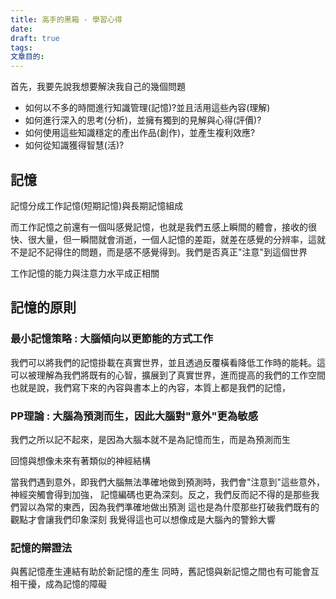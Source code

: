 ```yaml
---
title: 高手的黑箱 - 學習心得
date: 
draft: true
tags: 
文章目的:
---
```

首先，我要先說我想要解決我自己的幾個問題
- 如何以不多的時間進行知識管理(記憶)?並且活用這些內容(理解)
- 如何進行深入的思考(分析)，並擁有獨到的見解與心得(評價)?
- 如何使用這些知識穩定的產出作品(創作)，並產生複利效應?
- 如何從知識獲得智慧(活)?



## 記憶

記憶分成工作記憶(短期記憶)與長期記憶組成

而工作記憶之前還有一個叫感覺記憶，也就是我們五感上瞬間的體會，接收的很快、很大量，但一瞬間就會消逝，一個人記憶的差距，就差在感覺的分辨率，這就不是記不記得住的問題，而是感不感覺得到。我們是否真正"注意"到這個世界

工作記憶的能力與注意力水平成正相關

## 記憶的原則
### 最小記憶策略 : 大腦傾向以更節能的方式工作

我們可以將我們的記憶掛載在真實世界，並且透過反覆橫看降低工作時的能耗。這可以被理解為我們將既有的心智，擴展到了真實世界，進而提高的我們的工作空間
也就是說，我們寫下來的內容與書本上的內容，本質上都是我們的記憶，
### PP理論 : 大腦為預測而生，因此大腦對"意外"更為敏感

我們之所以記不起來，是因為大腦本就不是為記憶而生，而是為預測而生

回憶與想像未來有著類似的神經結構

當我們遇到意外，即我們大腦無法準確地做到預測時，我們會"注意到"這些意外，神經突觸會得到加強， 記憶編碼也更為深刻。反之，我們反而記不得的是那些我們習以為常的東西，因為我們準確地做出預測
這也是為什麼那些打破我們既有的觀點才會讓我們印象深刻
我覺得這也可以想像成是大腦內的警鈴大響

### 記憶的辯證法

與舊記憶產生連結有助於新記憶的產生
同時，舊記憶與新記憶之間也有可能會互相干擾，成為記憶的障礙